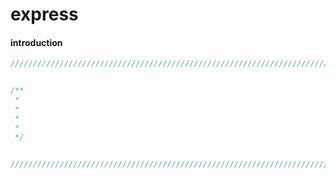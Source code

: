 # express

#### introduction

``` javascript
///////////////////////////////////////////////////////////////////////////////////////////////////////////////////////


/**
 * 
 * 
 * 
 * 
 */


///////////////////////////////////////////////////////////////////////////////////////////////////////////////////////
```
